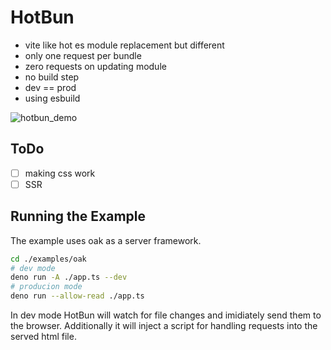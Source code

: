 # HotBun


- vite like hot es module replacement but different
- only one request per bundle
- zero requests on updating module
- no build step
- dev == prod
- using esbuild

![hotbun_demo](https://user-images.githubusercontent.com/2838229/172371696-089fcccd-c09b-4886-a49b-4bc84bb23834.gif)

## ToDo
- [ ] making css work
- [ ] SSR

## Running the Example

The example uses oak as a server framework.
```sh
cd ./examples/oak
# dev mode
deno run -A ./app.ts --dev
# producion mode
deno run --allow-read ./app.ts
```
In dev mode HotBun will watch for file changes and imidiately send them to the browser. Additionally it will inject a script for handling requests into the served html file.
